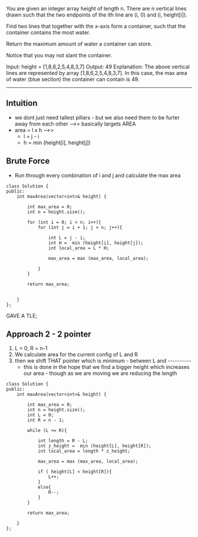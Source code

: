 You are given an integer array height of length n. There are n vertical lines drawn such that the two endpoints of the ith line are (i, 0) and (i, height[i]).

Find two lines that together with the x-axis form a container, such that the container contains the most water.

Return the maximum amount of water a container can store.

Notice that you may not slant the container.

Input: height = [1,8,6,2,5,4,8,3,7]
Output: 49
Explanation: The above vertical lines are represented by array [1,8,6,2,5,4,8,3,7]. In this case, the max area of water (blue section) the container can contain is 49.


****************


## Intuition
- we dont just need tallest pillars - but we also need them to be furter away from each other -->> basically largets AREA
- area = l x h -->> 
    - l = j - i
    - h = min (height[i], height[j])


## Brute Force
- Run through every combination of i and j and calculate the max area 

```
class Solution {
public:
    int maxArea(vector<int>& height) {

        int max_area = 0;
        int n = height.size();

        for (int i = 0; i < n; i++){
            for (int j = i + 1; j < n; j++){
                
                int L = j - i;
                int H =  min (height[i], height[j]);
                int local_area = L * H;

                max_area = max (max_area, local_area);

            }
        }

        return max_area;

        
    }
};
```

GAVE A TLE;


## Approach 2 - 2 pointer


1. L = 0, R = n-1
2. We calculate area for the current config of L and R
3. then we shift THAT pointer which is minimum - between L and ----------
    - this is done in the hope that we find a bigger height which increases our area - though as we are moving we are reducing the length 


```
class Solution {
public:
    int maxArea(vector<int>& height) {

        int max_area = 0;
        int n = height.size();
        int L = 0;
        int R = n - 1;

        while (L <= R){

            int length = R - L;
            int z_height =  min (height[L], height[R]);
            int local_area = length * z_height;

            max_area = max (max_area, local_area);

            if ( height[L] < height[R]){
                L++;
            }
            else{
                R--;
            }
        }

        return max_area;
        
    }
};
```

